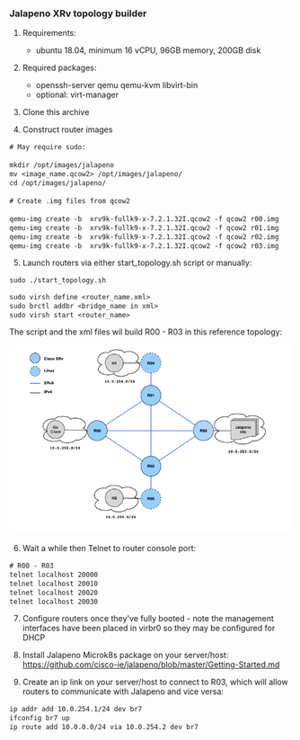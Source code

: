 ### Jalapeno XRv topology builder

1. Requirements: 
    * ubuntu 18.04, minimum 16 vCPU, 96GB memory, 200GB disk

2. Required packages:
    * openssh-server qemu qemu-kvm libvirt-bin
    * optional: virt-manager

3. Clone this archive

4. Construct router images
```
# May require sudo:

mkdir /opt/images/jalapeno
mv <image_name.qcow2> /opt/images/jalapeno/
cd /opt/images/jalapeno/

# Create .img files from qcow2

qemu-img create -b  xrv9k-fullk9-x-7.2.1.32I.qcow2 -f qcow2 r00.img
qemu-img create -b  xrv9k-fullk9-x-7.2.1.32I.qcow2 -f qcow2 r01.img
qemu-img create -b  xrv9k-fullk9-x-7.2.1.32I.qcow2 -f qcow2 r02.img
qemu-img create -b  xrv9k-fullk9-x-7.2.1.32I.qcow2 -f qcow2 r03.img

```

5. Launch routers via either start_topology.sh script or manually:

```
sudo ./start_topology.sh
```
```
sudo virsh define <router_name.xml>
sudo brctl addbr <bridge_name in xml>
sudo virsh start <router_name>
```
The script and the xml files wil build R00 - R03 in this reference topology:

![Topology](topology.png "topology")

6. Wait a while then Telnet to router console port:
```
# R00 - R03
telnet localhost 20000
telnet localhost 20010
telnet localhost 20020
telnet localhost 20030
```

7. Configure routers once they've fully booted - note the management interfaces have been placed in virbr0 so they may be configured for DHCP

8. Install Jalapeno Microk8s package on your server/host: https://github.com/cisco-ie/jalapeno/blob/master/Getting-Started.md

9. Create an ip link on your server/host to connect to R03, which will allow routers to communicate with Jalapeno and vice versa:
```
ip addr add 10.0.254.1/24 dev br7
ifconfig br7 up
ip route add 10.0.0.0/24 via 10.0.254.2 dev br7
```



